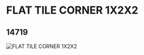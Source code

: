 # FLAT TILE CORNER 1X2X2
## 14719
![FLAT TILE CORNER 1X2X2](https://lc-www-live-s.legocdn.com/media/bricks/5/2/6058329.jpg)